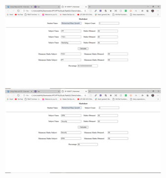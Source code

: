 
![Screenshot of task](https://github.com/MMaazQureshi/IntenetProgrammingTechniquesUni/blob/main/Task02/screenshots/ss1.PNG)
![Screenshot of task](https://github.com/MMaazQureshi/IntenetProgrammingTechniquesUni/blob/main/Task02/screenshots/ss2.PNG)
